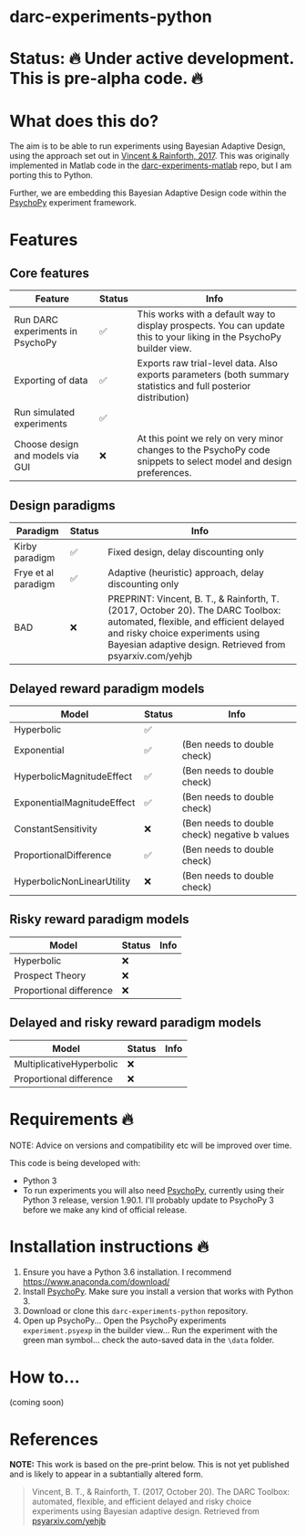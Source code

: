 # darc-experiments-python

# Status:  🔥 Under active development. This is pre-alpha code. 🔥 

# What does this do?
The aim is to be able to run experiments using Bayesian Adaptive Design, using the approach set out in [Vincent & Rainforth, 2017](https://psyarxiv.com/yehjb). This was originally implemented in Matlab code in the [darc-experiments-matlab](https://github.com/drbenvincent/darc-experiments-matlab) repo, but I am porting this to Python.

Further, we are embedding this Bayesian Adaptive Design code within the [PsychoPy](http://www.psychopy.org) experiment framework.


# Features

## Core features
Feature | Status | Info
--- | --- | ---
Run DARC experiments in PsychoPy | ✅ | This works with a default way to display prospects. You can update this to your liking in the PsychoPy builder view.
Exporting of data | ✅ | Exports raw trial-level data. Also exports parameters (both summary statistics and full posterior distribution)
Run simulated experiments | ✅ | 
Choose design and models via GUI | ❌ | At this point we rely on very minor changes to the PsychoPy code snippets to select model and design preferences.

## Design paradigms
Paradigm | Status | Info
--- | --- | ---
Kirby paradigm | ✅ | Fixed design, delay discounting only
Frye et al paradigm | ✅ | Adaptive (heuristic) approach, delay discounting only
BAD | ❌ | PREPRINT: Vincent, B. T., & Rainforth, T. (2017, October 20). The DARC Toolbox: automated, flexible, and efficient delayed and risky choice experiments using Bayesian adaptive design. Retrieved from psyarxiv.com/yehjb

## Delayed reward paradigm models
Model | Status | Info
--- | --- | ---
Hyperbolic | ✅ | 
Exponential | ✅ | (Ben needs to double check)
HyperbolicMagnitudeEffect | ✅ | (Ben needs to double check)
ExponentialMagnitudeEffect | ✅ | (Ben needs to double check)
ConstantSensitivity | ❌ | (Ben needs to double check) negative b values
ProportionalDifference | ✅ | (Ben needs to double check)
HyperbolicNonLinearUtility | ❌ | (Ben needs to double check)

## Risky reward paradigm models
Model | Status | Info
--- | --- | ---
Hyperbolic | ❌ | 
Prospect Theory | ❌ | 
Proportional difference | ❌ |


## Delayed and risky reward paradigm models
Model | Status | Info
--- | --- | ---
MultiplicativeHyperbolic | ❌ | 
Proportional difference | ❌ |


# Requirements 🔥

NOTE: Advice on versions and compatibility etc will be improved over time.

This code is being developed with:
- Python 3
- To run experiments you will also need [PsychoPy](http://www.psychopy.org), currently using their Python 3 release, version 1.90.1. I'll probably update to PsychoPy 3 before we make any kind of official release.

# Installation instructions 🔥

1. Ensure you have a Python 3.6 installation. I recommend https://www.anaconda.com/download/
2. Install [PsychoPy](http://www.psychopy.org). Make sure you install a version that works with Python 3. 
3. Download or clone this `darc-experiments-python` repository.
4. Open up PsychoPy... Open the PsychoPy experiments `experiment.psyexp` in the builder view... Run the experiment with the green man symbol... check the auto-saved data in the `\data` folder.

# How to...

(coming soon)

# References

**NOTE:** This work is based on the pre-print below. This is not yet published and is likely to appear in a subtantially altered form.

> Vincent, B. T., & Rainforth, T. (2017, October 20). The DARC Toolbox: automated, flexible, and efficient delayed and risky choice experiments using Bayesian adaptive design. Retrieved from [psyarxiv.com/yehjb](https://psyarxiv.com/yehjb)

